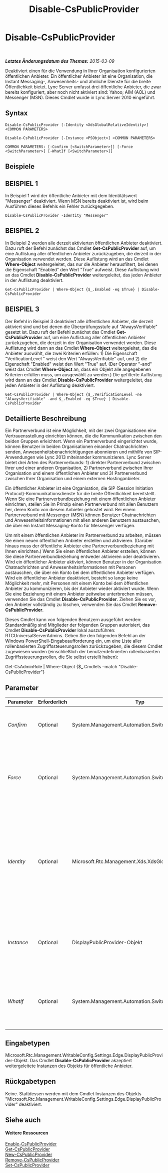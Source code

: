 ﻿---
title: Disable-CsPublicProvider
TOCTitle: Disable-CsPublicProvider
ms:assetid: df1338ea-fe6d-45da-a39c-86108bb54ef5
ms:mtpsurl: https://technet.microsoft.com/de-de/library/Gg398984(v=OCS.15)
ms:contentKeyID: 49295641
ms.date: 05/19/2016
mtps_version: v=OCS.15
ms.translationtype: HT
---

# Disable-CsPublicProvider

 

_**Letztes Änderungsdatum des Themas:** 2015-03-09_

Deaktiviert einen für die Verwendung in Ihrer Organisation konfigurierten öffentlichen Anbieter. Ein öffentlicher Anbieter ist eine Organisation, die Instant Messaging-, Anwesenheits- und ähnliche Dienste für die breite Öffentlichkeit bietet. Lync Server umfasst drei öffentliche Anbieter, die zwar bereits konfiguriert, aber noch nicht aktiviert sind: Yahoo; AIM (AOL) und Messenger (MSN). Dieses Cmdlet wurde in Lync Server 2010 eingeführt.

## Syntax

    Disable-CsPublicProvider [-Identity <XdsGlobalRelativeIdentity>] <COMMON PARAMETERS>

    Disable-CsPublicProvider [-Instance <PSObject>] <COMMON PARAMETERS>

    COMMON PARAMETERS: [-Confirm [<SwitchParameter>]] [-Force <SwitchParameter>] [-WhatIf [<SwitchParameter>]]

## Beispiele

## BEISPIEL 1

In Beispiel 1 wird der öffentliche Anbieter mit dem Identitätswert "Messenger" deaktiviert. Wenn MSN bereits deaktiviert ist, wird beim Ausführen dieses Befehls ein Fehler zurückgegeben.

    Disable-CsPublicProvider -Identity "Messenger"

## BEISPIEL 2

In Beispiel 2 werden alle derzeit aktivierten öffentlichen Anbieter deaktiviert. Dazu ruft der Befehl zunächst das Cmdlet **Get-CsPublicProvider** auf, um eine Auflistung aller öffentlichen Anbieter zurückzugeben, die derzeit in der Organisation verwendet werden. Diese Auflistung wird an das Cmdlet **Where-Object** weitergeleitet, das nur die Anbieter herausfiltert, bei denen die Eigenschaft "Enabled" den Wert "True" aufweist. Diese Auflistung wird an das Cmdlet **Disable-CsPublicProvider** weitergeleitet, das jeden Anbieter in der Auflistung deaktiviert.

    Get-CsPublicProvider | Where-Object {$_.Enabled -eq $True} | Disable-CsPublicProvider

## BEISPIEL 3

Der Befehl in Beispiel 3 deaktiviert alle öffentlichen Anbieter, die derzeit aktiviert sind und bei denen die Überprüfungsstufe auf "AlwaysVerifiable" gesetzt ist. Dazu ruft der Befehl zunächst das Cmdlet **Get-CsPublicProvider** auf, um eine Auflistung aller öffentlichen Anbieter zurückzugeben, die derzeit in der Organisation verwendet werden. Diese Auflistung wird dann an das Cmdlet **Where-Object** weitergeleitet, das die Anbieter auswählt, die zwei Kriterien erfüllen: 1) Die Eigenschaft "VerificationLevel " weist den Wert "AlwaysVerifiable" auf, und 2) die Eigenschaft "Enabled" weist den Wert "True" auf. (Der Operator "-and" weist das Cmdlet **Where-Object** an, dass ein Objekt alle angegebenen Kriterien erfüllen muss, um ausgewählt zu werden.) Die gefilterte Auflistung wird dann an das Cmdlet **Disable-CsPublicProvider** weitergeleitet, das jeden Anbieter in der Auflistung deaktiviert.

    Get-CsPublicProvider | Where-Object {$_.VerificationLevel -ne "AlwaysVerifiable" -and $_.Enabled -eq $True} | Disable-CsPublicProvider

## Detaillierte Beschreibung

Ein Partnerverbund ist eine Möglichkeit, mit der zwei Organisationen eine Vertrauensstellung einrichten können, die die Kommunikation zwischen den beiden Gruppen erleichtert. Wenn ein Partnerverbund eingerichtet wurde, können Benutzer in beiden Organisationen einander Chatnachrichten senden, Anwesenheitsbenachrichtigungen abonnieren und mithilfe von SIP-Anwendungen wie Lync 2013 miteinander kommunizieren. Lync Server bietet drei Arten des Partnerverbunds: 1) direkter Partnerverbund zwischen Ihrer und einer anderen Organisation, 2) Partnerverbund zwischen Ihrer Organisation und einem öffentlichen Anbieter und 3) Partnerverbund zwischen Ihrer Organisation und einem externen Hostinganbieter.

Ein öffentlicher Anbieter ist eine Organisation, die SIP (Session Initiation Protocol)-Kommunikationsdienste für die breite Öffentlichkeit bereitstellt. Wenn Sie eine Partnerverbundbeziehung mit einem öffentlichen Anbieter einrichten, stellen Sie im Prinzip einen Partnerverbund mit allen Benutzern her, deren Konto von diesem Anbieter gehostet wird. Bei einem Partnerverbund mit Messenger (MSN) können Benutzer Chatnachrichten und Anwesenheitsinformationen mit allen anderen Benutzern austauschen, die über ein Instant Messaging-Konto für Messenger verfügen.

Um mit einem öffentlichen Anbieter im Partnerverbund zu arbeiten, müssen Sie einen neuen öffentlichen Anbieter erstellen und aktivieren. (Darüber hinaus muss der öffentliche Anbieter eine Partnerverbundbeziehung mit Ihnen einrichten.) Wenn Sie einen öffentlichen Anbieter erstellen, können Sie diese Partnerverbundbeziehung entweder aktivieren oder deaktivieren. Wird ein öffentlicher Anbieter aktiviert, können Benutzer in der Organisation Chatnachrichten und Anwesenheitsinformationen mit Personen austauschen, die über ein Konto bei dem öffentlichen Anbieter verfügen. Wird ein öffentlicher Anbieter deaktiviert, besteht so lange keine Möglichkeit mehr, mit Personen mit einem Konto bei dem öffentlichen Anbieter zu kommunizieren, bis der Anbieter wieder aktiviert wurde. Wenn Sie eine Beziehung mit einem Anbieter zeitweise unterbrechen müssen, verwenden Sie das Cmdlet **Disable-CsPublicProvider**. Ziehen Sie es vor, den Anbieter vollständig zu löschen, verwenden Sie das Cmdlet **Remove-CsPublicProvider**.

Dieses Cmdlet kann von folgenden Benutzern ausgeführt werden: Standardmäßig sind Mitglieder der folgenden Gruppen autorisiert, das Cmdlet **Disable-CsPublicProvider** lokal auszuführen: RTCUniversalServerAdmins. Geben Sie den folgenden Befehl an der Windows PowerShell-Eingabeaufforderung ein, um eine Liste aller rollenbasierten Zugriffssteuerungsrollen zurückzugeben, die diesem Cmdlet zugewiesen wurden (einschließlich der benutzerdefinierten rollenbasierten Zugriffssteuerungsrollen, die Sie selbst erstellt haben):

Get-CsAdminRole | Where-Object {$\_.Cmdlets –match "Disable-CsPublicProvider"}

## Parameter


<table>
<colgroup>
<col style="width: 25%" />
<col style="width: 25%" />
<col style="width: 25%" />
<col style="width: 25%" />
</colgroup>
<thead>
<tr class="header">
<th>Parameter</th>
<th>Erforderlich</th>
<th>Typ</th>
<th>Beschreibung</th>
</tr>
</thead>
<tbody>
<tr class="odd">
<td><p><em>Confirm</em></p></td>
<td><p>Optional</p></td>
<td><p>System.Management.Automation.SwitchParameter</p></td>
<td><p>Fordert Sie vor der Ausführung des Befehls zum Bestätigen auf.</p></td>
</tr>
<tr class="even">
<td><p><em>Force</em></p></td>
<td><p>Optional</p></td>
<td><p>System.Management.Automation.SwitchParameter</p></td>
<td><p>Unterdrückt die Anzeige von Meldungen bei nicht schwerwiegenden Fehlern, die beim Ausführen des Befehls auftreten können.</p></td>
</tr>
<tr class="odd">
<td><p><em>Identity</em></p></td>
<td><p>Optional</p></td>
<td><p>Microsoft.Rtc.Management.Xds.XdsGlobalRelativeIdentity</p></td>
<td><p>Eindeutige ID für den zu deaktivierenden öffentlichen Anbieter. Als Identitätswert wird in der Regel der Name der Website verwendet, die die Dienste bereitstellt (z. B. Yahoo!, AOL, MSN).</p></td>
</tr>
<tr class="even">
<td><p><em>Instance</em></p></td>
<td><p>Optional</p></td>
<td><p>DisplayPublicProvider-Objekt</p></td>
<td><p>Ermöglicht Ihnen, einen Verweis auf ein Objekt an das Cmdlet zu übergeben, statt individuelle Parameterwerte festzulegen.</p></td>
</tr>
<tr class="odd">
<td><p><em>WhatIf</em></p></td>
<td><p>Optional</p></td>
<td><p>System.Management.Automation.SwitchParameter</p></td>
<td><p>Beschreibt die Auswirkungen einer Ausführung des Befehls, ohne den Befehl tatsächlich auszuführen.</p></td>
</tr>
</tbody>
</table>


## Eingabetypen

Microsoft.Rtc.Management.WritableConfig.Settings.Edge.DisplayPublicProvider-Objekt. Das Cmdlet **Disable-CsPublicProvider** akzeptiert weitergeleitete Instanzen des Objekts für öffentliche Anbieter.

## Rückgabetypen

Keine. Stattdessen werden mit dem Cmdlet Instanzen des Objekts "Microsoft.Rtc.Management.WritableConfig.Settings.Edge.DisplayPublicProvider" deaktiviert.

## Siehe auch

#### Weitere Ressourcen

[Enable-CsPublicProvider](enable-cspublicprovider.md)  
[Get-CsPublicProvider](get-cspublicprovider.md)  
[New-CsPublicProvider](new-cspublicprovider.md)  
[Remove-CsPublicProvider](remove-cspublicprovider.md)  
[Set-CsPublicProvider](set-cspublicprovider.md)

